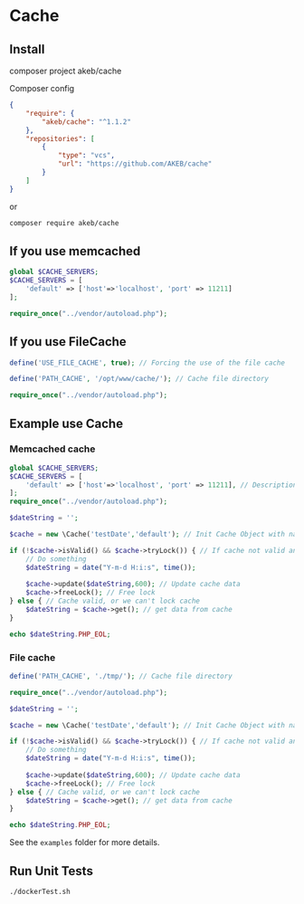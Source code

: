 # Cache

## Install

composer project akeb/cache

Composer config

```json
{
    "require": {
        "akeb/cache": "^1.1.2"
    },
    "repositories": [
        {
            "type": "vcs",
            "url": "https://github.com/AKEB/cache"
        }
    ]
}
```

or

```bash
composer require akeb/cache
```

## If you use memcached

```php
global $CACHE_SERVERS;
$CACHE_SERVERS = [
    'default' => ['host'=>'localhost', 'port' => 11211]
];

require_once("../vendor/autoload.php");
```

## If you use FileCache

```php
define('USE_FILE_CACHE', true); // Forcing the use of the file cache

define('PATH_CACHE', '/opt/www/cache/'); // Cache file directory

require_once("../vendor/autoload.php");
```

## Example use Cache

### Memcached cache

```php
global $CACHE_SERVERS;
$CACHE_SERVERS = [
    'default' => ['host'=>'localhost', 'port' => 11211], // Description memcached servers
];
require_once("../vendor/autoload.php");

$dateString = '';

$cache = new \Cache('testDate','default'); // Init Cache Object with name "testDate"

if (!$cache->isValid() && $cache->tryLock()) { // If cache not valid and we can lock cache
    // Do something
    $dateString = date("Y-m-d H:i:s", time());
    
    $cache->update($dateString,600); // Update cache data
    $cache->freeLock(); // Free lock
} else { // Cache valid, or we can't lock cache 
    $dateString = $cache->get(); // get data from cache
}

echo $dateString.PHP_EOL;
```

### File cache

```php
define('PATH_CACHE', './tmp/'); // Cache file directory

require_once("../vendor/autoload.php");

$dateString = '';

$cache = new \Cache('testDate','default'); // Init Cache Object with name "testDate"

if (!$cache->isValid() && $cache->tryLock()) { // If cache not valid and we can lock cache
    // Do something
    $dateString = date("Y-m-d H:i:s", time());
    
    $cache->update($dateString,600); // Update cache data
    $cache->freeLock(); // Free lock
} else { // Cache valid, or we can't lock cache 
    $dateString = $cache->get(); // get data from cache
}

echo $dateString.PHP_EOL;
```

See the `examples` folder for more details.

## Run Unit Tests

```bash
./dockerTest.sh
```
